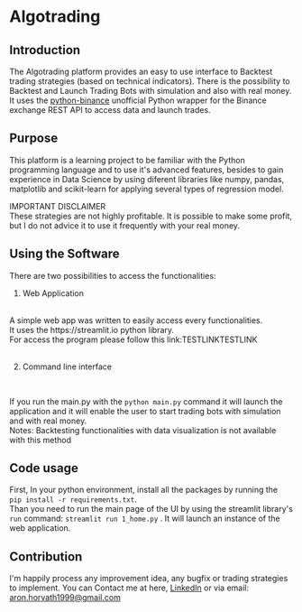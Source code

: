 # Algotrading


## Introduction
The Algotrading platform provides an easy to use interface to Backtest trading strategies (based on technical indicators). There is the possibility to Backtest and Launch Trading Bots with simulation and also with real money. It uses the [python-binance](https://python-binance.readthedocs.io/en/latest/) unofficial Python wrapper for the Binance exchange REST API to access data and launch trades.

## Purpose
This platform is a learning project to be familiar with the Python programming language and to use it's advanced features, besides to gain experience  in Data Science by using diferent libraries like numpy, pandas, matplotlib and scikit-learn for applying several types of regression model.

IMPORTANT DISCLAIMER
<br>
These strategies are not  highly profitable. It is possible to make some profit, but I do not advice it to use it frequently with your real money.

## Using the Software

There are two possibilities to access the functionalities: 
<br/>
1. Web Application 
<br>
A simple web app was written to easily access every functionalities.
<br/>
It uses the https://streamlit.io python library.
<br/> 
For access the program please follow this link:TESTLINKTESTLINK
<br/>
<br/>

2. Command line interface
<br/>

If you run the main.py with the `python main.py` command it will launch the application and it will enable the user to start trading bots with simulation and with real money.
<br/>
Notes: Backtesting functionalities with data visualization is not available with this method

## Code usage

First, In your python environment, install all the packages by running the 
<br/>
`pip install -r requirements.txt`.
<br/>
Than you need to run the main page of the UI by using the streamlit library's `run` command: `streamlit run 1_home.py` . It will launch an instance of the web application.

## Contribution

I'm happily process any improvement idea, any bugfix or trading strategies to implement. You can Contact me at here, [LinkedIn](https://www.linkedin.com/in/aronhorvath-954b23188) or via email: aron.horvath1999@gmail.com
